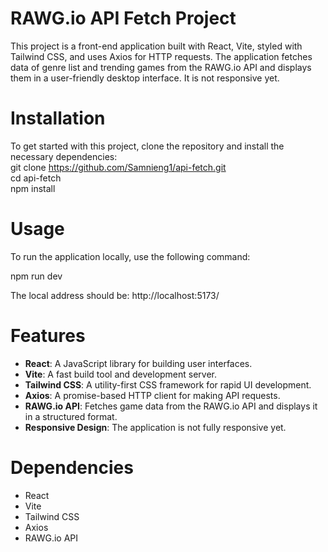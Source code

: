 # RAWG.io API Fetch Project

This project is a front-end application built with React, Vite, styled with Tailwind CSS, and uses Axios for HTTP requests. The application fetches data of genre list and trending games from the RAWG.io API and displays them in a user-friendly desktop interface. It is not responsive yet.

# Installation

To get started with this project, clone the repository and install the necessary dependencies:  
git clone https://github.com/Samnieng1/api-fetch.git  
cd api-fetch  
npm install

# Usage

To run the application locally, use the following command:  

npm run dev  

The local address should be: http://localhost:5173/  


# Features

- **React**: A JavaScript library for building user interfaces.
- **Vite**: A fast build tool and development server.
- **Tailwind CSS**: A utility-first CSS framework for rapid UI development.
- **Axios**: A promise-based HTTP client for making API requests.
- **RAWG.io API**: Fetches game data from the RAWG.io API and displays it in a structured format.
- **Responsive Design**: The application is not fully responsive yet.

# Dependencies
- React
- Vite
- Tailwind CSS
- Axios
- RAWG.io API
